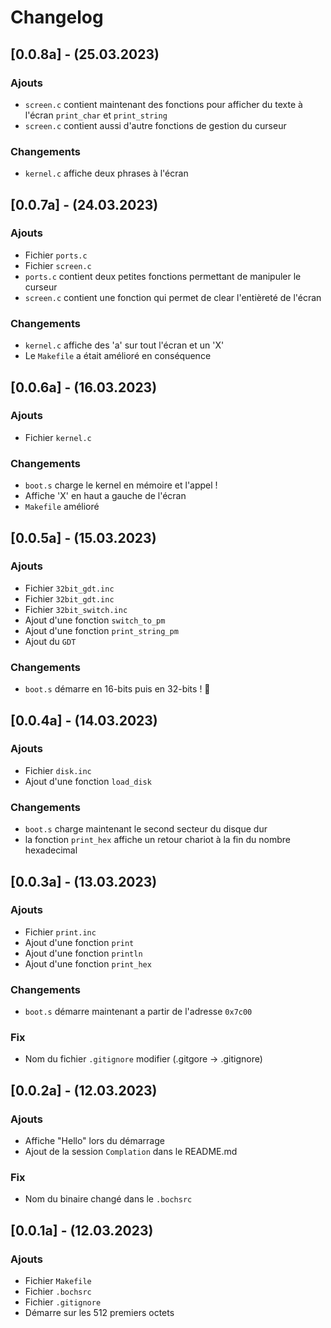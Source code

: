 # Changelog
## [0.0.8a] - (25.03.2023)
### Ajouts
- `screen.c` contient maintenant des fonctions pour afficher du texte à l'écran `print_char` et `print_string`
- `screen.c` contient aussi d'autre fonctions de gestion du curseur
### Changements
- `kernel.c` affiche deux phrases à l'écran

## [0.0.7a] - (24.03.2023)
### Ajouts
- Fichier `ports.c`
- Fichier `screen.c`
- `ports.c` contient deux petites fonctions permettant de manipuler le curseur
- `screen.c` contient une fonction qui permet de clear l'entièreté de l'écran
### Changements
- `kernel.c` affiche des 'a' sur tout l'écran et un 'X'
- Le `Makefile` a était amélioré en conséquence

## [0.0.6a] - (16.03.2023)
### Ajouts
- Fichier `kernel.c`
### Changements
- `boot.s` charge le kernel en mémoire et l'appel !
- Affiche 'X' en haut a gauche de l'écran
- `Makefile` amélioré

## [0.0.5a] - (15.03.2023)
### Ajouts
- Fichier `32bit_gdt.inc`
- Fichier `32bit_gdt.inc`
- Fichier `32bit_switch.inc`
- Ajout d'une fonction `switch_to_pm`
- Ajout d'une fonction `print_string_pm`
- Ajout du `GDT`
### Changements
- `boot.s` démarre en 16-bits puis en 32-bits ! :tada:

## [0.0.4a] - (14.03.2023)
### Ajouts
- Fichier `disk.inc`
- Ajout d'une fonction `load_disk`
### Changements
- `boot.s` charge maintenant le second secteur du disque dur
- la fonction `print_hex` affiche un retour chariot à la fin du nombre hexadecimal

## [0.0.3a] - (13.03.2023)
### Ajouts
- Fichier `print.inc`
- Ajout d'une fonction `print`
- Ajout d'une fonction `println`
- Ajout d'une fonction `print_hex`
### Changements
- `boot.s` démarre maintenant a partir de l'adresse `0x7c00`
### Fix
- Nom du fichier `.gitignore` modifier (.gitgore -> .gitignore)

## [0.0.2a] - (12.03.2023)
### Ajouts
- Affiche "Hello" lors du démarrage
- Ajout de la session `Complation` dans le README.md
### Fix
- Nom du binaire changé dans le `.bochsrc`

## [0.0.1a] - (12.03.2023)
### Ajouts
- Fichier `Makefile`
- Fichier `.bochsrc`
- Fichier `.gitignore`
- Démarre sur les 512 premiers octets